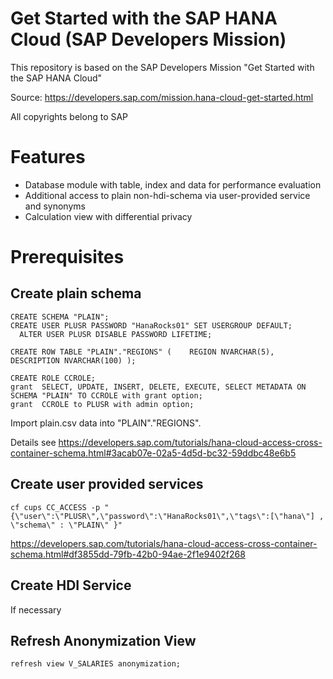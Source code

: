 # Get Started with the SAP HANA Cloud (SAP Developers Mission)

This repository is based on the SAP Developers Mission "Get Started with the SAP HANA Cloud"

Source: https://developers.sap.com/mission.hana-cloud-get-started.html

All copyrights belong to SAP

# Features

* Database module with table, index and data for performance evaluation
* Additional access to plain non-hdi-schema via user-provided service and synonyms 
* Calculation view with differential privacy


# Prerequisites

## Create plain schema

    CREATE SCHEMA "PLAIN";
    CREATE USER PLUSR PASSWORD "HanaRocks01" SET USERGROUP DEFAULT;
      ALTER USER PLUSR DISABLE PASSWORD LIFETIME;
    
    CREATE ROW TABLE "PLAIN"."REGIONS" (	REGION NVARCHAR(5), 	DESCRIPTION NVARCHAR(100) );
    
    CREATE ROLE CCROLE;
    grant  SELECT, UPDATE, INSERT, DELETE, EXECUTE, SELECT METADATA ON SCHEMA "PLAIN" TO CCROLE with grant option;
    grant  CCROLE to PLUSR with admin option;

Import plain.csv data into "PLAIN"."REGIONS".

Details see https://developers.sap.com/tutorials/hana-cloud-access-cross-container-schema.html#3acab07e-02a5-4d5d-bc32-59ddbc48e6b5

## Create user provided services

    cf cups CC_ACCESS -p "{\"user\":\"PLUSR\",\"password\":\"HanaRocks01\",\"tags\":[\"hana\"] , \"schema\" : \"PLAIN\" }"

https://developers.sap.com/tutorials/hana-cloud-access-cross-container-schema.html#df3855dd-79fb-42b0-94ae-2f1e9402f268

## Create HDI Service

If necessary

## Refresh Anonymization View

    refresh view V_SALARIES anonymization;
    